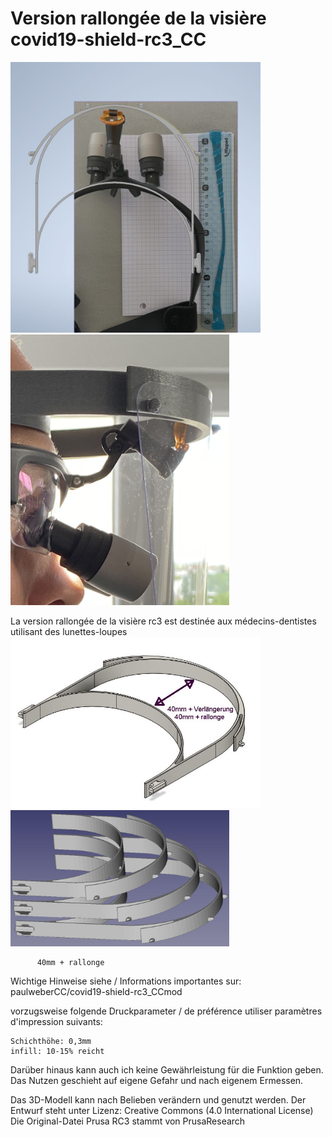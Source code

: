 # Version rallongée de la visière covid19-shield-rc3_CC

<img src="https://github.com/jewelux/covid19-shield-rc3_CCmod_long/blob/pictures/proto01_02.jpg?raw=true" width=400px> <img src="https://github.com/jewelux/covid19-shield-rc3_CCmod_long/blob/pictures/LoupeGr%C3%A9gory04.jpeg?raw=true" width=350px>

La version rallongée de la visière rc3 est destinée aux médecins-dentistes utilisant des lunettes-loupes
<img src="https://github.com/jewelux/covid19-shield-rc3_CCmod_long/blob/pictures/02.jpg?raw=true" width=400px> <img src="https://github.com/jewelux/covid19-shield-rc3_CCmod_long/blob/pictures/03.jpg?raw=true" width=350px>


          40mm + rallonge

Wichtige Hinweise siehe  /  Informations importantes sur: 
paulweberCC/covid19-shield-rc3_CCmod 

vorzugsweise folgende Druckparameter / de préférence utiliser paramètres d'impression suivants:

    Schichthöhe: 0,3mm 
    infill: 10-15% reicht

Darüber hinaus kann auch ich keine Gewährleistung für die Funktion geben. Das Nutzen geschieht auf eigene Gefahr und nach eigenem Ermessen.

Das 3D-Modell kann nach Belieben verändern und genutzt werden. Der Entwurf steht unter Lizenz: Creative Commons (4.0 International License) Die Original-Datei Prusa RC3 stammt von PrusaResearch
